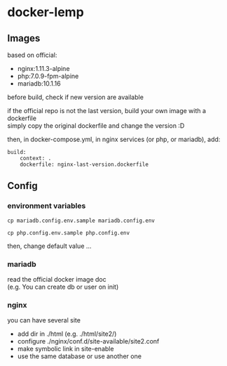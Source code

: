 # docker-lemp

## Images
based on official:
- nginx:1.11.3-alpine
- php:7.0.9-fpm-alpine
- mariadb:10.1.16

before build, check if new version are available

if the official repo is not the last version, build your own image with a dockerfile  
simply copy the original dockerfile and change the version :D

then, in docker-compose.yml, in nginx services (or php, or mariadb), add:
```
build: 
	context: .
	dockerfile: nginx-last-version.dockerfile
```

## Config
### environment variables
```
cp mariadb.config.env.sample mariadb.config.env
```
```
cp php.config.env.sample php.config.env
```
then, change default value ...

### mariadb
read the official docker image doc  
(e.g. You can create db or user on init)

### nginx
you can have several site
- add dir in ./html (e.g. ./html/site2/)
- configure ./nginx/conf.d/site-available/site2.conf
- make symbolic link in site-enable
- use the same database or use another one
